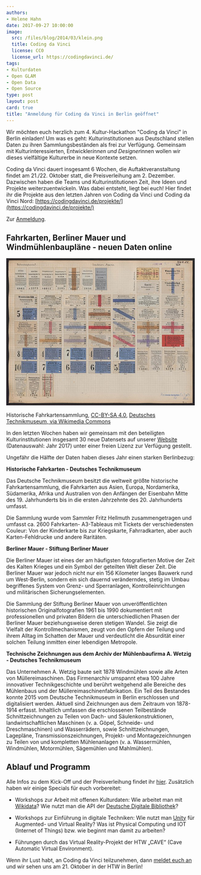 ```yaml
---
authors: 
- Helene Hahn
date: 2017-09-27 10:00:00
image:
  src: /files/blog/2014/03/klein.png
  title: Coding da Vinci
  license: CC0
  license_url: https://codingdavinci.de/
tags:
- Kulturdaten
- Open GLAM
- Open Data
- Open Source
type: post
layout: post
card: true
title: "Anmeldung für Coding da Vinci in Berlin geöffnet" 
---
```


Wir möchten euch herzlich zum 4. Kultur-Hackathon "Coding da Vinci" in Berlin einladen!
Um was es geht: Kulturinstitutionen aus Deutschland stellen Daten zu ihren Sammlungsbeständen
als frei zur Verfügung. Gemeinsam mit Kulturinteressierten, Entwickler*innen und Designer*innen
wollen wir dieses vielfältige Kulturerbe in neue Kontexte setzen. 

Coding da Vinci dauert insgesamt 6 Wochen, die Auftaktveranstaltung findet am 21./22. Oktober statt,
die Preisverleihung am 2. Dezember. Dazwischen haben die Teams und Kulturinstitutionen Zeit, ihre
Ideen und Projekte weiterzuentwickeln. Was dabei entsteht, liegt bei euch! Hier findet ihr die 
Projekte aus den letzten Jahren von Coding da Vinci und Coding da Vinci Nord:
[https://codingdavinci.de/projekte/](https://codingdavinci.de/projekte/)

Zur [Anmeldung](https://ti.to/coding-da-vinci-berlin/2017-kick-off).

<h2>Fahrkarten, Berliner Mauer und Windmühlenbaupläne - neuen Daten online </h2>

![Historische Fahrkarten](/files/blog/2017/09/Fahrkarten.jpg)

<p class="post-image-license">Historische Fahrkartensammlung, <a href="https://creativecommons.org/licenses/by-sa/2.5/deed.en">CC-BY-SA 4.0</a>, <a href="https://commons.wikimedia.org/wiki/Category:Rail_tickets_from_the_collection_of_the_Deutsches_Technikmuseum#/media/File:III.5.02-14.jpg">Deutsches Technikmuseum, via Wikimedia Commons</a>
</p>

In den letzten Wochen haben wir gemeinsam mit den beteiligten Kulturinstitutionen insgesamt 30 neue Datensets auf unserer [Website](https://codingdavinci.de/daten/) (Datenauswahl: Jahr 2017) unter einer freien Lizenz zur Verfügung gestellt. 

Ungefähr die Hälfte der Daten haben dieses Jahr einen starken Berlinbezug:

<strong>Historische Fahrkarten - Deutsches Technikmuseum</strong>

Das Deutsche Technikmuseum besitzt die weltweit größte historische Fahrkartensammlung, die Fahrkarten aus Asien, Europa, Nordamerika, Südamerika, Afrika und Australien von den Anfängen der Eisenbahn Mitte des 19. Jahrhunderts bis in die ersten Jahrzehnte des 20. Jahrhunderts umfasst.

Die Sammlung wurde vom Sammler Fritz Hellmuth zusammengetragen und umfasst ca. 2600 Fahrkarten- A3-Tableaus mit Tickets der verschiedensten Couleur: Von der Kinderkarte bis zur Kriegskarte, Fahrradkarten, aber auch Karten-Fehldrucke und andere Raritäten.


<strong>Berliner Mauer - Stiftung Berliner Mauer</strong>

Die Berliner Mauer ist eines der am häufigsten fotografierten Motive der Zeit des Kalten Krieges und ein Symbol der geteilten Welt dieser Zeit. Die Berliner Mauer war jedoch nicht nur ein 156 Kilometer langes Bauwerk rund um West-Berlin, sondern ein sich dauernd veränderndes, stetig im Umbau begriffenes System von Grenz- und Sperranlagen, Kontrolleinrichtungen und militärischen Sicherungselementen.

Die Sammlung der Stiftung Berliner Mauer von unveröffentlichten historischen Originalfotografien 1961 bis 1990 dokumentiert mit professionellen und privaten Bildern die unterschiedlichen Phasen der Berliner Mauer beziehungsweise deren stetigen Wandel. Sie zeigt die Vielfalt der Kontrollmechanismen, zeugt von den Opfern der Teilung und ihrem Alltag im Schatten der Mauer und verdeutlicht die Absurdität einer solchen Teilung inmitten einer lebendigen Metropole.

<strong>Technische Zeichnungen aus dem Archiv der Mühlenbaufirma A. Wetzig - Deutsches Technikmuseum</strong>

Das Unternehmen A. Wetzig baute seit 1878 Windmühlen sowie alle Arten von Müllereimaschinen. Das Firmenarchiv umspannt etwa 100 Jahre innovativer Technikgeschichte und berührt weitgehend alle Bereiche des Mühlenbaus und der Müllereimaschinenfabrikation. Ein Teil des Bestandes konnte 2015 vom Deutsche Technikmuseum in Berlin erschlossen und digitalisiert werden. Aktuell sind Zeichnungen aus dem Zeitraum von 1878-1914 erfasst. Inhaltlich umfassen die erschlossenen Teilbestände Schnittzeichnungen zu Teilen von Dach- und Säulenkonstruktionen, landwirtschaftlichen Maschinen (v. a. Göpel, Schneide- und Dreschmaschinen) und Wasserrädern, sowie Schnittzeichnungen, Lagepläne, Transmissionszeichnungen, Projekt- und Montagezeichnungen zu Teilen von und kompletten Mühlenanlagen (v. a. Wassermühlen, Windmühlen, Motormühlen, Sägemühlen und Mahlmühlen).

<h2>Ablauf und Programm</h2> 

Alle Infos zu dem Kick-Off und der Preisverleihung findet ihr [hier](https://codingdavinci.de/events/berlin/).
Zusätzlich haben wir einige Specials für euch vorbereitet:  

* Workshops zur Arbeit mit offenen Kulturdaten: Wie arbeitet man mit [Wikidata](https://www.wikidata.org)? Wie nutzt man die API der [Deutsche Digitale Bibliothek](https://www.deutsche-digitale-bibliothek.de/)?

* Workshops zur Einführung in digitale Techniken: Wie nutzt man [Unity](https://unity3d.com/de) für Augmented- und Virtual Reality? Was ist Physical Computing und IOT (Internet of Things) bzw. wie beginnt man damit zu arbeiten?

* Führungen durch das Virtual Reality-Projekt der HTW „CAVE“ (Cave Automatic Virtual Environment).


Wenn ihr Lust habt, an Coding da Vinci teilzunehmen, dann [meldet euch an](https://ti.to/coding-da-vinci-berlin/2017-kick-off) und wir sehen uns am 21. Oktober in der HTW in Berlin!

